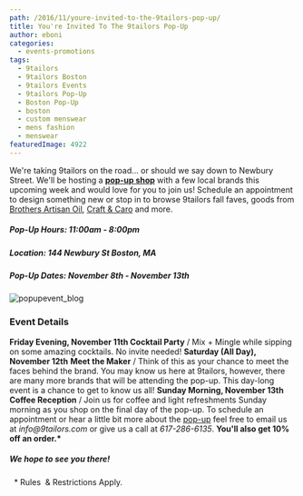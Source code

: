 ```yaml
---
path: /2016/11/youre-invited-to-the-9tailors-pop-up/
title: You're Invited To The 9tailors Pop-Up
author: eboni
categories: 
  - events-promotions
tags: 
  - 9tailors
  - 9tailors Boston
  - 9tailors Events
  - 9tailors Pop-Up
  - Boston Pop-Up
  - boston
  - custom menswear
  - mens fashion
  - menswear
featuredImage: 4922
---
```

We're taking 9tailors on the road... or should we say down to Newbury Street. We'll be hosting a **[pop-up shop](https://www.facebook.com/events/360158764325862/)** with a few local brands this upcoming week and would love for you to join us! Schedule an appointment to design something new or stop in to browse 9tailors fall faves, goods from [Brothers Artisan Oil](http://www.brothersartisanoil.com/), [Craft & Caro](https://www.craftandcaro.com/) and more.

##### Pop-Up Hours: 11:00am - 8:00pm

##### Location: 144 Newbury St Boston, MA

##### Pop-Up Dates: November 8th - November 13th

![popupevent_blog](http://blog.9tailors.com/uploads/2016/11/popupevent_blog-1.jpg)

### **Event Details**

**Friday Evening, November 11th Cocktail Party** / Mix + Mingle while sipping on some amazing cocktails. No invite needed! **Saturday (All Day), November 12th** **Meet the Maker** / Think of this as your chance to meet the faces behind the brand. You may know us here at 9tailors, however, there are many more brands that will be attending the pop-up. This day-long event is a chance to get to know us all! **Sunday Morning, November 13th Coffee Reception** / Join us for coffee and light refreshments Sunday morning as you shop on the final day of the pop-up. To schedule an appointment or hear a little bit more about the [pop-up](https://www.facebook.com/events/360158764325862/) feel free to email us at _info@9tailors.com_ or give us a call at _617-286-6135_. **You'll also get 10% off an order.\***

##### We hope to see you there!

  \* Rules  & Restrictions Apply.